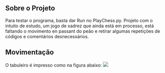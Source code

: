 ## Sobre o Projeto

Para testar o programa, basta dar Run no PlayChess.py.
Projeto com o intuito de estudo, um jogo de xadrez que ainda está em processo, está faltando o movimento en passant do peão e retirar algumas repetições de códigos e comentários desnecessários.

## Movimentação

O tabuleiro é impresso como na figura abaixo:
 <img src=”readme/tabuleiro.jpg”>

 
